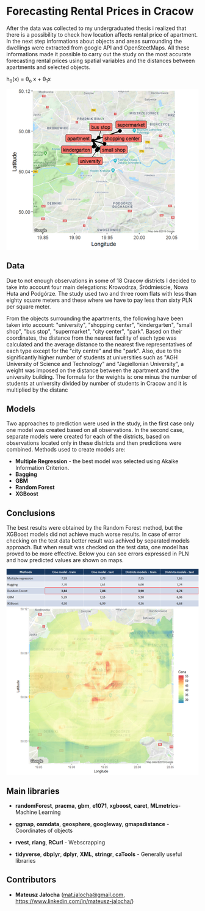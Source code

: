 # Forecasting Rental Prices in Cracow

After the data was collected to my undergraduated thesis i realized that there is a possibility to check how location affects rental price of apartment. In the next step informations about objects and areas surrounding the dwellings were extracted from google API and OpenSteetMaps. All these informations made it possible to carry out the study on the most accurate forecasting rental prices using spatial variables and the distances between apartments and selected objects.

h<sub>&theta;</sub>(x) = &theta;<sub>o</sub> x + &theta;<sub>1</sub>x

<p align="center">
<img align = "center" src ="Images/whyR_additionalObjects.png" />
</p>

## Data

Due to not enough observations in some of 18 Cracow districts I decided to take into account four main delegations: Krowodrza, Śródmieście, Nowa Huta and Podgórze. The study used two and three room flats with less than eighty square meters and these where we have to pay less than sixty PLN per square meter.

From the objects surrounding the apartments, the following have been taken into account: "university", "shopping center", "kindergarten", "small shop", "bus stop", "supermarket", "city center", "park". Based on their coordinates, the distance from the nearest facility of each type was calculated and the average distance to the nearest five representatives of each type except for the "city centre" and the "park". Also, due to the significantly higher number of students at universities such as "AGH University of Science and Technology" and "Jagiellonian University", a weight was imposed on the distance between the apartment and the university building. The formula for the weights is: one minus the number of students at university divided by number of students in Cracow and it is multiplied by the distanc

## Models

Two approaches to prediction were used in the study, in the first case only one model was created based on all observations.  In the second case, separate models were created for each of the districts, based on observations located only in these districts and then predictions were combined. Methods used to create models are:

- **Multiple Regression** - the best model was selected using Akaike Information Criterion.
- **Bagging**
- **GBM**
- **Random Forest**
- **XGBoost**

## Conclusions

The best results were obtained by the Random Forest method, but the XGBoost models did not achieve much worse results. In case of error checking on the test data better result was achived by separated models approach. But when result was checked on the test data, one model has proved to be more effective. Below you can see errors expressed in PLN and how predicted values are shown on maps.

<p align="center">

<img align = "center" src ="Images/models_scores.png" /> 
<img align = "center" src="Images/whyR_pricesPredictions.png" />

</p>

## Main libraries

- **randomForest**, **pracma**, **gbm**, **e1071**, **xgboost**, **caret**, **MLmetrics**- Machine Learning

- **ggmap**, **osmdata**, **geosphere**, **googleway**, **gmapsdistance** - Coordinates of objects

- **rvest**, **rlang**, **RCurl** - Webscrapping

- **tidyverse**, **dbplyr**, **dplyr**, **XML**, **stringr**, **caTools** - Generally useful libraries

## Contributors

- **Mateusz Jałocha** (mat.jalocha@gmail.com, https://www.linkedin.com/in/mateusz-jalocha/)


